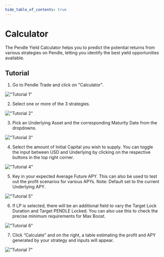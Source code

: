 ```yaml
---
hide_table_of_contents: true
---
```


# Calculator

The Pendle Yield Calculator helps you to predict the potential returns from various strategies on Pendle, letting you identify the best yield opportunities available.

## Tutorial

1. Go to Pendle Trade and click on "Calculator".

!["Tutorial 1"](/img/AppGuide/calculator-tutorial-1.png)
   
2. Select one or more of the 3 strategies.

!["Tutorial 2"](/img/AppGuide/calculator-tutorial-2.png)
   
3. Pick an Underlying Asset and the corresponding Maturity Date from the dropdowns.

!["Tutorial 3"](/img/AppGuide/calculator-tutorial-3.png)
   
4. Select the amount of Initial Capital you wish to supply. You can toggle the input between USD and Underlying by clicking on the respective buttons in the top right corner.

!["Tutorial 4"](/img/AppGuide/calculator-tutorial-4.png)

5. Key in your expected Average Future APY. This can also be used to test out the profit scenarios for various APYs. Note: Default set to the current Underlying APY.

!["Tutorial 5"](/img/AppGuide/calculator-tutorial-5.png)

6. If LP is selected, there will be an additional field to vary the Target Lock Duration and Target PENDLE Locked. You can also use this to check the precise minimum requirements for Max Boost.

!["Tutorial 6"](/img/AppGuide/calculator-tutorial-6.png)

7. Click “Calculate” and on the right, a table estimating the profit and APY generated by your strategy and inputs will appear.

!["Tutorial 7"](/img/AppGuide/calculator-tutorial-7.png)
   